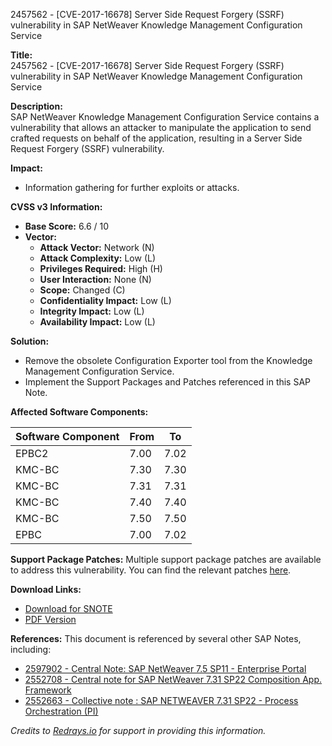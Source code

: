 2457562 - [CVE-2017-16678] Server Side Request Forgery (SSRF) vulnerability in SAP NetWeaver Knowledge Management Configuration Service

**Title:**  
2457562 - [CVE-2017-16678] Server Side Request Forgery (SSRF) vulnerability in SAP NetWeaver Knowledge Management Configuration Service

**Description:**  
SAP NetWeaver Knowledge Management Configuration Service contains a vulnerability that allows an attacker to manipulate the application to send crafted requests on behalf of the application, resulting in a Server Side Request Forgery (SSRF) vulnerability.

**Impact:**  
- Information gathering for further exploits or attacks.

**CVSS v3 Information:**  
- **Base Score:** 6.6 / 10
- **Vector:**
  - **Attack Vector:** Network (N)
  - **Attack Complexity:** Low (L)
  - **Privileges Required:** High (H)
  - **User Interaction:** None (N)
  - **Scope:** Changed (C)
  - **Confidentiality Impact:** Low (L)
  - **Integrity Impact:** Low (L)
  - **Availability Impact:** Low (L)

**Solution:**  
- Remove the obsolete Configuration Exporter tool from the Knowledge Management Configuration Service.
- Implement the Support Packages and Patches referenced in this SAP Note.

**Affected Software Components:**

| Software Component | From | To  |
|---------------------|------|-----|
| EPBC2               | 7.00 | 7.02|
| KMC-BC              | 7.30 | 7.30|
| KMC-BC              | 7.31 | 7.31|
| KMC-BC              | 7.40 | 7.40|
| KMC-BC              | 7.50 | 7.50|
| EPBC                | 7.00 | 7.02|

**Support Package Patches:**
Multiple support package patches are available to address this vulnerability. You can find the relevant patches [here](https://me.sap.com/sap/support/swdc/notes?note=2457562).

**Download Links:**
- [Download for SNOTE](https://notesdownloads.sap.com/note/0040000020417392017)
- [PDF Version](https://userapps.support.sap.com/sap/support/sfm/notes/print/0002457562?language=en-US&token=8199898EC9AED28BBDE3E08B193350EE)

**References:**
This document is referenced by several other SAP Notes, including:
- [2597902 - Central Note: SAP NetWeaver 7.5 SP11 - Enterprise Portal](https://me.sap.com/notes/2597902)
- [2552708 - Central note for SAP NetWeaver 7.31 SP22 Composition App. Framework](https://me.sap.com/notes/2552708)
- [2552663 - Collective note : SAP NETWEAVER 7.31 SP22 - Process Orchestration (PI)](https://me.sap.com/notes/2552663)

*Credits to [Redrays.io](https://redrays.io) for support in providing this information.*